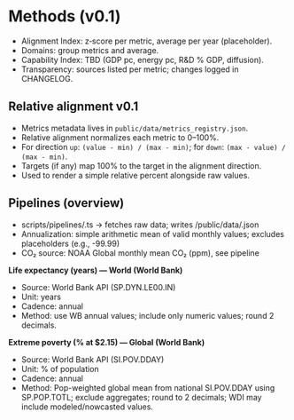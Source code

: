 # Methods (v0.1)

- Alignment Index: z‑score per metric, average per year (placeholder).
- Domains: group metrics and average.
- Capability Index: TBD (GDP pc, energy pc, R&D % GDP, diffusion).
- Transparency: sources listed per metric; changes logged in CHANGELOG.

## Relative alignment v0.1
- Metrics metadata lives in `public/data/metrics_registry.json`.
- Relative alignment normalizes each metric to 0–100%.
- For direction `up`: `(value - min) / (max - min)`; for `down`: `(max - value) / (max - min)`.
- Targets (if any) map 100% to the target in the alignment direction.
- Used to render a simple relative percent alongside raw values.

## Pipelines (overview)
- scripts/pipelines/<metric>.ts → fetches raw data; writes /public/data/<metric>.json
- Annualization: simple arithmetic mean of valid monthly values; excludes placeholders (e.g., -99.99)
- CO₂ source: NOAA Global monthly mean CO₂ (ppm), see pipeline

**Life expectancy (years) — World (World Bank)**
- Source: World Bank API (SP.DYN.LE00.IN)
- Unit: years
- Cadence: annual
- Method: use WB annual values; include only numeric values; round 2 decimals.

**Extreme poverty (% at $2.15) — Global (World Bank)**
- Source: World Bank API (SI.POV.DDAY)
- Unit: % of population
- Cadence: annual
- Method: Pop-weighted global mean from national SI.POV.DDAY using SP.POP.TOTL; exclude aggregates; round to 2 decimals; WDI may include modeled/nowcasted values.
